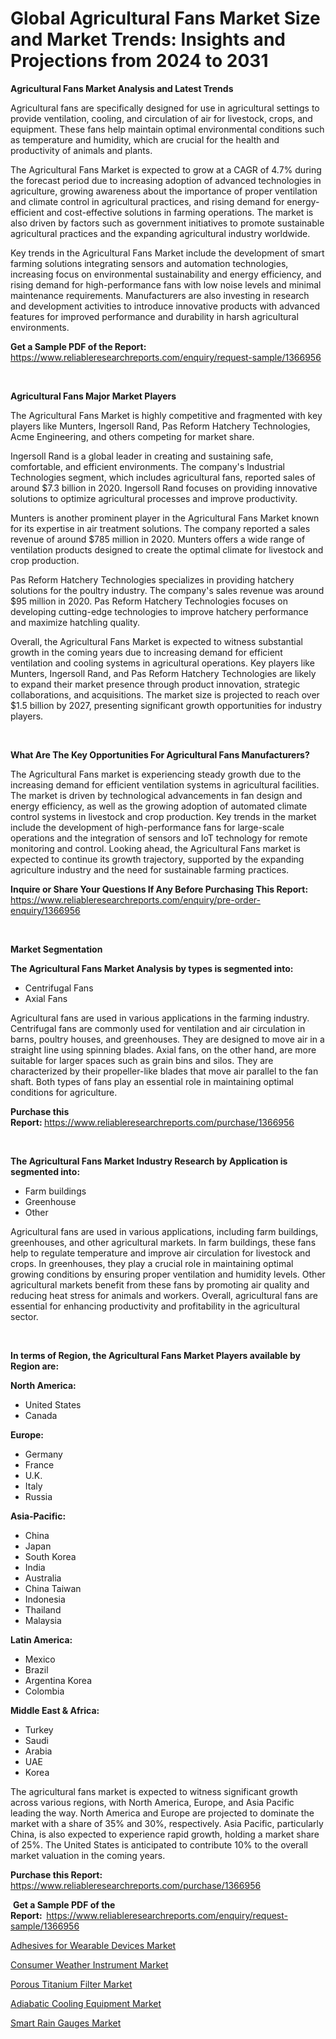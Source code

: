 <p><h1>Global Agricultural Fans Market Size and Market Trends: Insights and Projections from 2024 to 2031</h1></p><p><strong>Agricultural Fans Market Analysis and Latest Trends</strong></p>
<p><p>Agricultural fans are specifically designed for use in agricultural settings to provide ventilation, cooling, and circulation of air for livestock, crops, and equipment. These fans help maintain optimal environmental conditions such as temperature and humidity, which are crucial for the health and productivity of animals and plants.</p><p>The Agricultural Fans Market is expected to grow at a CAGR of 4.7% during the forecast period due to increasing adoption of advanced technologies in agriculture, growing awareness about the importance of proper ventilation and climate control in agricultural practices, and rising demand for energy-efficient and cost-effective solutions in farming operations. The market is also driven by factors such as government initiatives to promote sustainable agricultural practices and the expanding agricultural industry worldwide.</p><p>Key trends in the Agricultural Fans Market include the development of smart farming solutions integrating sensors and automation technologies, increasing focus on environmental sustainability and energy efficiency, and rising demand for high-performance fans with low noise levels and minimal maintenance requirements. Manufacturers are also investing in research and development activities to introduce innovative products with advanced features for improved performance and durability in harsh agricultural environments.</p></p>
<p><strong>Get a Sample PDF of the Report:&nbsp;</strong> <a href="https://www.reliableresearchreports.com/enquiry/request-sample/1366956">https://www.reliableresearchreports.com/enquiry/request-sample/1366956</a></p>
<p>&nbsp;</p>
<p><strong>Agricultural Fans Major Market Players</strong></p>
<p><p>The Agricultural Fans Market is highly competitive and fragmented with key players like Munters, Ingersoll Rand, Pas Reform Hatchery Technologies, Acme Engineering, and others competing for market share. </p><p>Ingersoll Rand is a global leader in creating and sustaining safe, comfortable, and efficient environments. The company's Industrial Technologies segment, which includes agricultural fans, reported sales of around $7.3 billion in 2020. Ingersoll Rand focuses on providing innovative solutions to optimize agricultural processes and improve productivity.</p><p>Munters is another prominent player in the Agricultural Fans Market known for its expertise in air treatment solutions. The company reported a sales revenue of around $785 million in 2020. Munters offers a wide range of ventilation products designed to create the optimal climate for livestock and crop production.</p><p>Pas Reform Hatchery Technologies specializes in providing hatchery solutions for the poultry industry. The company's sales revenue was around $95 million in 2020. Pas Reform Hatchery Technologies focuses on developing cutting-edge technologies to improve hatchery performance and maximize hatchling quality.</p><p>Overall, the Agricultural Fans Market is expected to witness substantial growth in the coming years due to increasing demand for efficient ventilation and cooling systems in agricultural operations. Key players like Munters, Ingersoll Rand, and Pas Reform Hatchery Technologies are likely to expand their market presence through product innovation, strategic collaborations, and acquisitions. The market size is projected to reach over $1.5 billion by 2027, presenting significant growth opportunities for industry players.</p></p>
<p>&nbsp;</p>
<p><strong>What Are The Key Opportunities For Agricultural Fans Manufacturers?</strong></p>
<p><p>The Agricultural Fans market is experiencing steady growth due to the increasing demand for efficient ventilation systems in agricultural facilities. The market is driven by technological advancements in fan design and energy efficiency, as well as the growing adoption of automated climate control systems in livestock and crop production. Key trends in the market include the development of high-performance fans for large-scale operations and the integration of sensors and IoT technology for remote monitoring and control. Looking ahead, the Agricultural Fans market is expected to continue its growth trajectory, supported by the expanding agriculture industry and the need for sustainable farming practices.</p></p>
<p><strong>Inquire or Share Your Questions If Any Before Purchasing This Report:</strong> <a href="https://www.reliableresearchreports.com/enquiry/pre-order-enquiry/1366956">https://www.reliableresearchreports.com/enquiry/pre-order-enquiry/1366956</a></p>
<p>&nbsp;</p>
<p><strong>Market Segmentation</strong></p>
<p><strong>The Agricultural Fans Market Analysis by types is segmented into:</strong></p>
<p><ul><li>Centrifugal Fans</li><li>Axial Fans</li></ul></p>
<p><p>Agricultural fans are used in various applications in the farming industry. Centrifugal fans are commonly used for ventilation and air circulation in barns, poultry houses, and greenhouses. They are designed to move air in a straight line using spinning blades. Axial fans, on the other hand, are more suitable for larger spaces such as grain bins and silos. They are characterized by their propeller-like blades that move air parallel to the fan shaft. Both types of fans play an essential role in maintaining optimal conditions for agriculture.</p></p>
<p><strong>Purchase this Report:&nbsp;</strong><a href="https://www.reliableresearchreports.com/purchase/1366956">https://www.reliableresearchreports.com/purchase/1366956</a></p>
<p>&nbsp;</p>
<p><strong>The Agricultural Fans Market Industry Research by Application is segmented into:</strong></p>
<p><ul><li>Farm buildings</li><li>Greenhouse</li><li>Other</li></ul></p>
<p><p>Agricultural fans are used in various applications, including farm buildings, greenhouses, and other agricultural markets. In farm buildings, these fans help to regulate temperature and improve air circulation for livestock and crops. In greenhouses, they play a crucial role in maintaining optimal growing conditions by ensuring proper ventilation and humidity levels. Other agricultural markets benefit from these fans by promoting air quality and reducing heat stress for animals and workers. Overall, agricultural fans are essential for enhancing productivity and profitability in the agricultural sector.</p></p>
<p>&nbsp;</p>
<p><strong>In terms of Region, the Agricultural Fans Market Players available by Region are:</strong></p>
<p>
    <p> <strong> North America: </strong>
        <ul>
            <li>United States</li>
            <li>Canada</li>
        </ul>
        </p> 
    <p> <strong> Europe: </strong>
        <ul>
            <li>Germany</li>
            <li>France</li>
            <li>U.K.</li>
            <li>Italy</li>
            <li>Russia</li>
        </ul>
        </p> 
    <p> <strong> Asia-Pacific: </strong>
        <ul>
            <li>China</li>
            <li>Japan</li>
            <li>South Korea</li>
            <li>India</li>
            <li>Australia</li>
            <li>China Taiwan</li>
            <li>Indonesia</li>
            <li>Thailand</li>
            <li>Malaysia</li>
        </ul>
        </p> 
    <p> <strong> Latin America: </strong>
        <ul>
            <li>Mexico</li>
            <li>Brazil</li>
            <li>Argentina Korea</li>
            <li>Colombia</li>
        </ul>
        </p> 
    <p> <strong> Middle East & Africa: </strong>
        <ul>
            <li>Turkey</li>
            <li>Saudi</li>
            <li>Arabia</li>
            <li>UAE</li>
            <li>Korea</li>
        </ul>
    </p>
    </p>
<p><p>The agricultural fans market is expected to witness significant growth across various regions, with North America, Europe, and Asia Pacific leading the way. North America and Europe are projected to dominate the market with a share of 35% and 30%, respectively. Asia Pacific, particularly China, is also expected to experience rapid growth, holding a market share of 25%. The United States is anticipated to contribute 10% to the overall market valuation in the coming years.</p></p>
<p><strong>Purchase this Report: </strong><a href="https://www.reliableresearchreports.com/purchase/1366956">https://www.reliableresearchreports.com/purchase/1366956</a></p>
<p>&nbsp;<strong>Get a Sample PDF of the Report:&nbsp;&nbsp;</strong><a href="https://www.reliableresearchreports.com/enquiry/request-sample/1366956">https://www.reliableresearchreports.com/enquiry/request-sample/1366956</a></p>
<p><strong></strong></p>
<p><p><a href="https://github.com/beatblasta/Market-Research-Report-List-1/blob/main/adhesives-for-wearable-devices-market.md">Adhesives for Wearable Devices Market</a></p><p><a href="https://medium.com/@avacampbell767/consumer-weather-instrument-market-comprehensive-assessment-by-type-application-and-geography-0f055fd6a889">Consumer Weather Instrument Market</a></p><p><a href="https://medium.com/p/698747384dd5/edit">Porous Titanium Filter Market</a></p><p><a href="https://github.com/shotows/Market-Research-Report-List-1/blob/main/adiabatic-cooling-equipment-market.md">Adiabatic Cooling Equipment Market</a></p><p><a href="https://medium.com/@avacampbell767/smart-rain-gauges-market-report-reveals-the-latest-trends-and-growth-opportunities-of-this-market-b6ab47dc0970">Smart Rain Gauges Market</a></p></p>